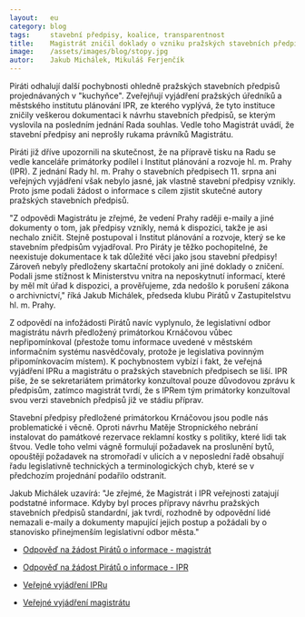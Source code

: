 ```yaml
---
layout:   eu
category: blog
tags:     stavební předpisy, koalice, transparentnost
title:    Magistrát zničil doklady o vzniku pražských stavebních předpisů
image:    /assets/images/blog/stopy.jpg
autor:    Jakub Michálek, Mikuláš Ferjenčík
---
```


Piráti odhalují další pochybnosti ohledně pražských stavebních předpisů projednávaných v "kuchyňce". Zveřejňují vyjádření pražských úředníků a městského institutu plánování IPR, ze kterého vyplývá, že tyto instituce zničily veškerou dokumentaci k návrhu stavebních předpisů, se kterým vyslovila na posledním jednání Rada souhlas. Vedle toho Magistrát uvádí, že stavební předpisy ani neprošly rukama právníků Magistrátu.

Piráti již dříve upozornili na skutečnost, že na přípravě tisku na Radu se vedle kanceláře primátorky podílel i Institut plánování a rozvoje hl. m. Prahy (IPR). Z jednání Rady hl. m. Prahy o stavebních předpisech 11. srpna ani veřejných vyjádření však nebylo jasné, jak vlastně stavební předpisy vznikly.  Proto jsme podali žádost o informace s cílem zjistit skutečné autory pražských stavebních předpisů.

"Z odpovědi Magistrátu je zřejmé, že vedení Prahy raději e-maily a jiné dokumenty o tom, jak předpisy vznikly, nemá k dispozici, takže je asi nechalo zničit. Stejně postupoval i Institut plánování a rozvoje, který se ke stavebním předpisům vyjadřoval. Pro Piráty je těžko pochopitelné, že neexistuje dokumentace k tak důležité věci jako jsou stavební předpisy! Zároveň nebyly předloženy skartační protokoly ani jiné doklady o zničení. Podali jsme stížnost k Ministerstvu vnitra na neposkytnutí informací, které by měl mít úřad k dispozici, a prověřujeme, zda nedošlo k porušení zákona o archivnictví," říká Jakub Michálek, předseda klubu Pirátů v Zastupitelstvu hl. m. Prahy.

Z odpovědí na infožádosti Pirátů navíc vyplynulo, že legislativní odbor magistrátu návrh předložený primátorkou Krnáčovou vůbec nepřipomínkoval (přestože tomu informace uvedené v městském informačním systému nasvědčovaly, protože je legislativa povinným připomínkovacím místem). K pochybnostem vybízí i fakt, že veřejná vyjádření IPRu a magistrátu o pražských stavebních předpisech se liší. IPR píše, že se sekretariátem primátorky konzultoval pouze důvodovou zprávu k předpisům, zatímco magistrát tvrdí, že s IPRem tým primátorky konzultoval svou verzi stavebních předpisů již ve stádiu příprav. 

Stavební předpisy předložené primátorkou Krnáčovou jsou podle nás problematické i věcně. Oproti návrhu Matěje Stropnického nebrání instalovat do památkové rezervace reklamní kostky s politiky, které lidi tak štvou. Vedle toho velmi vágně formulují požadavek na proslunění bytů, opouštějí požadavek na stromořadí v ulicích a v neposlední řadě obsahují řadu legislativně technických a terminologických chyb, které se v předchozím projednání podařilo odstranit.

Jakub Michálek uzavírá: "Je zřejmé, že Magistrát i IPR veřejnosti zatajují podstatné informace. Kdyby byl proces přípravy návrhu pražských stavebních předpisů standardní, jak tvrdí, rozhodně by odpovědní lidé nemazali e-maily a dokumenty mapující jejich postup a požádali by o stanovisko přinejmenším legislativní odbor města."

* [Odpověď na žádost Pirátů o informace - magistrát](https://github.com/pirati-cz/KlubPraha/blob/master/spisy/2015/106-stavebni-predpisy-praha/2-odpoved/odpoved.pdf)

* [Odpověď na žádost Pirátů o informace - IPR](https://github.com/pirati-cz/KlubPraha/blob/master/spisy/2015/107-stavebni-predpisy-ipr/2-odpoved/odpoved.pdf)

* [Veřejné vyjádření IPRu](http://iprpraha.cz/clanek/1414/vyjadreni-k-prohlaseni-piratu-o-autorstvi-duvodove-zpravy-k-prazskym-stavebnim-predpisum)

* [Veřejné vyjádření magistrátu](http://www.praha.eu/jnp/cz/o_meste/magistrat/Postoj_RHMP_PSP/index.html)
